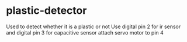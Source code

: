 # plastic-detector
Used to detect whether it is a plastic or not
Use digital pin 2 for ir sensor and digital pin 3 for capacitive sensor attach servo motor to pin 4

